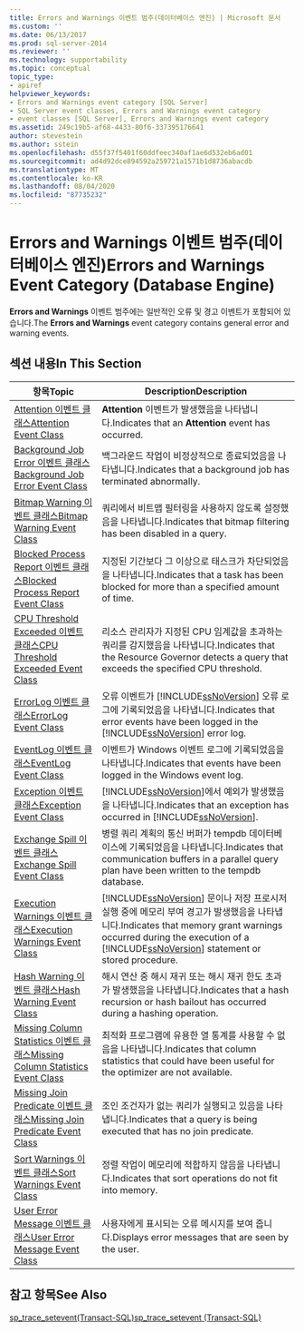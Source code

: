 ```yaml
---
title: Errors and Warnings 이벤트 범주(데이터베이스 엔진) | Microsoft 문서
ms.custom: ''
ms.date: 06/13/2017
ms.prod: sql-server-2014
ms.reviewer: ''
ms.technology: supportability
ms.topic: conceptual
topic_type:
- apiref
helpviewer_keywords:
- Errors and Warnings event category [SQL Server]
- SQL Server event classes, Errors and Warnings event category
- event classes [SQL Server], Errors and Warnings event category
ms.assetid: 249c19b5-af68-4433-80f6-337395176641
author: stevestein
ms.author: sstein
ms.openlocfilehash: d55f37f5401f60ddfeec340af1ae6d532eb6ad01
ms.sourcegitcommit: ad4d92dce894592a259721a1571b1d8736abacdb
ms.translationtype: MT
ms.contentlocale: ko-KR
ms.lasthandoff: 08/04/2020
ms.locfileid: "87735232"
---
```

# <a name="errors-and-warnings-event-category-database-engine"></a><span data-ttu-id="1fe74-102">Errors and Warnings 이벤트 범주(데이터베이스 엔진)</span><span class="sxs-lookup"><span data-stu-id="1fe74-102">Errors and Warnings Event Category (Database Engine)</span></span>
  <span data-ttu-id="1fe74-103">**Errors and Warnings** 이벤트 범주에는 일반적인 오류 및 경고 이벤트가 포함되어 있습니다.</span><span class="sxs-lookup"><span data-stu-id="1fe74-103">The **Errors and Warnings** event category contains general error and warning events.</span></span>  
  
## <a name="in-this-section"></a><span data-ttu-id="1fe74-104">섹션 내용</span><span class="sxs-lookup"><span data-stu-id="1fe74-104">In This Section</span></span>  
  
|<span data-ttu-id="1fe74-105">항목</span><span class="sxs-lookup"><span data-stu-id="1fe74-105">Topic</span></span>|<span data-ttu-id="1fe74-106">Description</span><span class="sxs-lookup"><span data-stu-id="1fe74-106">Description</span></span>|  
|-----------|-----------------|  
|[<span data-ttu-id="1fe74-107">Attention 이벤트 클래스</span><span class="sxs-lookup"><span data-stu-id="1fe74-107">Attention Event Class</span></span>](attention-event-class.md)|<span data-ttu-id="1fe74-108">**Attention** 이벤트가 발생했음을 나타냅니다.</span><span class="sxs-lookup"><span data-stu-id="1fe74-108">Indicates that an **Attention** event has occurred.</span></span>|  
|[<span data-ttu-id="1fe74-109">Background Job Error 이벤트 클래스</span><span class="sxs-lookup"><span data-stu-id="1fe74-109">Background Job Error Event Class</span></span>](background-job-error-event-class.md)|<span data-ttu-id="1fe74-110">백그라운드 작업이 비정상적으로 종료되었음을 나타냅니다.</span><span class="sxs-lookup"><span data-stu-id="1fe74-110">Indicates that a background job has terminated abnormally.</span></span>|  
|[<span data-ttu-id="1fe74-111">Bitmap Warning 이벤트 클래스</span><span class="sxs-lookup"><span data-stu-id="1fe74-111">Bitmap Warning Event Class</span></span>](bitmap-warning-event-class.md)|<span data-ttu-id="1fe74-112">쿼리에서 비트맵 필터링을 사용하지 않도록 설정했음을 나타냅니다.</span><span class="sxs-lookup"><span data-stu-id="1fe74-112">Indicates that bitmap filtering has been disabled in a query.</span></span>|  
|[<span data-ttu-id="1fe74-113">Blocked Process Report 이벤트 클래스</span><span class="sxs-lookup"><span data-stu-id="1fe74-113">Blocked Process Report Event Class</span></span>](blocked-process-report-event-class.md)|<span data-ttu-id="1fe74-114">지정된 기간보다 그 이상으로 태스크가 차단되었음을 나타냅니다.</span><span class="sxs-lookup"><span data-stu-id="1fe74-114">Indicates that a task has been blocked for more than a specified amount of time.</span></span>|  
|[<span data-ttu-id="1fe74-115">CPU Threshold Exceeded 이벤트 클래스</span><span class="sxs-lookup"><span data-stu-id="1fe74-115">CPU Threshold Exceeded Event Class</span></span>](cpu-threshold-exceeded-event-class.md)|<span data-ttu-id="1fe74-116">리소스 관리자가 지정된 CPU 임계값을 초과하는 쿼리를 감지했음을 나타냅니다.</span><span class="sxs-lookup"><span data-stu-id="1fe74-116">Indicates that the Resource Governor detects a query that exceeds the specified CPU threshold.</span></span>|  
|[<span data-ttu-id="1fe74-117">ErrorLog 이벤트 클래스</span><span class="sxs-lookup"><span data-stu-id="1fe74-117">ErrorLog Event Class</span></span>](errorlog-event-class.md)|<span data-ttu-id="1fe74-118">오류 이벤트가 [!INCLUDE[ssNoVersion](../../includes/ssnoversion-md.md)] 오류 로그에 기록되었음을 나타냅니다.</span><span class="sxs-lookup"><span data-stu-id="1fe74-118">Indicates that error events have been logged in the [!INCLUDE[ssNoVersion](../../includes/ssnoversion-md.md)] error log.</span></span>|  
|[<span data-ttu-id="1fe74-119">EventLog 이벤트 클래스</span><span class="sxs-lookup"><span data-stu-id="1fe74-119">EventLog Event Class</span></span>](eventlog-event-class.md)|<span data-ttu-id="1fe74-120">이벤트가 Windows 이벤트 로그에 기록되었음을 나타냅니다.</span><span class="sxs-lookup"><span data-stu-id="1fe74-120">Indicates that events have been logged in the Windows event log.</span></span>|  
|[<span data-ttu-id="1fe74-121">Exception 이벤트 클래스</span><span class="sxs-lookup"><span data-stu-id="1fe74-121">Exception Event Class</span></span>](exception-event-class.md)|<span data-ttu-id="1fe74-122">[!INCLUDE[ssNoVersion](../../includes/ssnoversion-md.md)]에서 예외가 발생했음을 나타냅니다.</span><span class="sxs-lookup"><span data-stu-id="1fe74-122">Indicates that an exception has occurred in [!INCLUDE[ssNoVersion](../../includes/ssnoversion-md.md)].</span></span>|  
|[<span data-ttu-id="1fe74-123">Exchange Spill 이벤트 클래스</span><span class="sxs-lookup"><span data-stu-id="1fe74-123">Exchange Spill Event Class</span></span>](exchange-spill-event-class.md)|<span data-ttu-id="1fe74-124">병렬 쿼리 계획의 통신 버퍼가 tempdb 데이터베이스에 기록되었음을 나타냅니다.</span><span class="sxs-lookup"><span data-stu-id="1fe74-124">Indicates that communication buffers in a parallel query plan have been written to the tempdb database.</span></span>|  
|[<span data-ttu-id="1fe74-125">Execution Warnings 이벤트 클래스</span><span class="sxs-lookup"><span data-stu-id="1fe74-125">Execution Warnings Event Class</span></span>](execution-warnings-event-class.md)|<span data-ttu-id="1fe74-126">[!INCLUDE[ssNoVersion](../../includes/ssnoversion-md.md)] 문이나 저장 프로시저 실행 중에 메모리 부여 경고가 발생했음을 나타냅니다.</span><span class="sxs-lookup"><span data-stu-id="1fe74-126">Indicates that memory grant warnings occurred during the execution of a [!INCLUDE[ssNoVersion](../../includes/ssnoversion-md.md)] statement or stored procedure.</span></span>|  
|[<span data-ttu-id="1fe74-127">Hash Warning 이벤트 클래스</span><span class="sxs-lookup"><span data-stu-id="1fe74-127">Hash Warning Event Class</span></span>](hash-warning-event-class.md)|<span data-ttu-id="1fe74-128">해시 연산 중 해시 재귀 또는 해시 재귀 한도 초과가 발생했음을 나타냅니다.</span><span class="sxs-lookup"><span data-stu-id="1fe74-128">Indicates that a hash recursion or hash bailout has occurred during a hashing operation.</span></span>|  
|[<span data-ttu-id="1fe74-129">Missing Column Statistics 이벤트 클래스</span><span class="sxs-lookup"><span data-stu-id="1fe74-129">Missing Column Statistics Event Class</span></span>](missing-column-statistics-event-class.md)|<span data-ttu-id="1fe74-130">최적화 프로그램에 유용한 열 통계를 사용할 수 없음을 나타냅니다.</span><span class="sxs-lookup"><span data-stu-id="1fe74-130">Indicates that column statistics that could have been useful for the optimizer are not available.</span></span>|  
|[<span data-ttu-id="1fe74-131">Missing Join Predicate 이벤트 클래스</span><span class="sxs-lookup"><span data-stu-id="1fe74-131">Missing Join Predicate Event Class</span></span>](missing-join-predicate-event-class.md)|<span data-ttu-id="1fe74-132">조인 조건자가 없는 쿼리가 실행되고 있음을 나타냅니다.</span><span class="sxs-lookup"><span data-stu-id="1fe74-132">Indicates that a query is being executed that has no join predicate.</span></span>|  
|[<span data-ttu-id="1fe74-133">Sort Warnings 이벤트 클래스</span><span class="sxs-lookup"><span data-stu-id="1fe74-133">Sort Warnings Event Class</span></span>](sort-warnings-event-class.md)|<span data-ttu-id="1fe74-134">정렬 작업이 메모리에 적합하지 않음을 나타냅니다.</span><span class="sxs-lookup"><span data-stu-id="1fe74-134">Indicates that sort operations do not fit into memory.</span></span>|  
|[<span data-ttu-id="1fe74-135">User Error Message 이벤트 클래스</span><span class="sxs-lookup"><span data-stu-id="1fe74-135">User Error Message Event Class</span></span>](user-error-message-event-class.md)|<span data-ttu-id="1fe74-136">사용자에게 표시되는 오류 메시지를 보여 줍니다.</span><span class="sxs-lookup"><span data-stu-id="1fe74-136">Displays error messages that are seen by the user.</span></span>|  
  
## <a name="see-also"></a><span data-ttu-id="1fe74-137">참고 항목</span><span class="sxs-lookup"><span data-stu-id="1fe74-137">See Also</span></span>  
 [<span data-ttu-id="1fe74-138">sp_trace_setevent&#40;Transact-SQL&#41;</span><span class="sxs-lookup"><span data-stu-id="1fe74-138">sp_trace_setevent &#40;Transact-SQL&#41;</span></span>](/sql/relational-databases/system-stored-procedures/sp-trace-setevent-transact-sql)  
  
  
